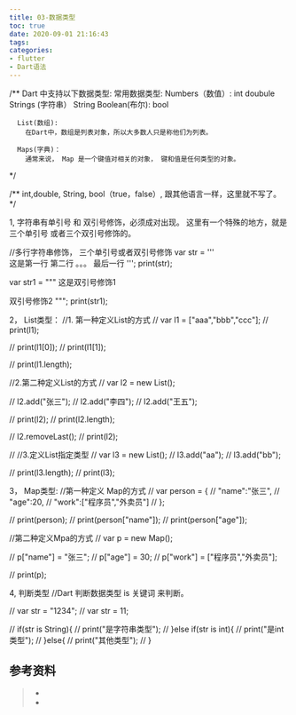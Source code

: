 ```yaml
---
title: 03-数据类型
toc: true
date: 2020-09-01 21:16:43
tags:
categories:
- flutter
- Dart语法
---
```


/**
  Dart 中支持以下数据类型:
  常用数据类型:
      Numbers（数值）:
        int 
        doubule
      Strings (字符串）
        String
      Boolean(布尔):
        bool

      List(数组):
        在Dart中，数组是列表对象，所以大多数人只是称他们为列表。
      
      Maps(字典)：
        通常来说， Map 是一个键值对相关的对象， 键和值是任何类型的对象。
 */

/**
    int,double, String, bool（true，false）, 跟其他语言一样，这里就不写了。
 */

1,  字符串有单引号 和 双引号修饰，必须成对出现。 这里有一个特殊的地方，就是 三个单引号 或者三个双引号修饰的。

//多行字符串修饰，  三个单引号或者双引号修饰
  var str = '''   
    这是第一行
    第二行
    。。。
最后一行
  ''';
  print(str);

  var str1 = """
这是双引号修饰1

双引号修饰2
  """;
print(str1);

2， List类型：
  //1. 第一种定义List的方式
  // var l1 = ["aaa","bbb","ccc"]; 
  // print(l1);

  // print(l1[0]);
  // print(l1[1]);

  // print(l1.length);

  //2.第二种定义List的方式
  // var l2 = new List();

  // l2.add("张三");
  // l2.add("李四");
  // l2.add("王五");

  // print(l2);
  // print(l2.length);

  // l2.removeLast();
  // print(l2);

  // //3.定义List指定类型
  // var l3 = new List<String>();
  // l3.add("aa");
  // l3.add("bb");

  // print(l3.length);
  // print(l3);

3， Map类型:
  //第一种定义 Map的方式
  // var person = {
  //   "name":"张三",
  //   "age":20,
  //   "work":["程序员","外卖员"]
  // };

  // print(person);
  // print(person["name"]);
  // print(person["age"]);

  //第二种定义Mpa的方式
  // var p = new Map();

  // p["name"] = "张三";
  // p["age"] = 30;
  // p["work"] = ["程序员","外卖员"];

  // print(p);

4, 判断类型
  //Dart 判断数据类型 is 关键词 来判断。

  // var str = "1234";
  // var str = 11;

  // if(str is String){
  //   print("是字符串类型");
  // }else if(str is int){
  //   print("是int类型");
  // }else{
  //   print("其他类型");
  // }



## 参考资料
> - []()
> - []()
